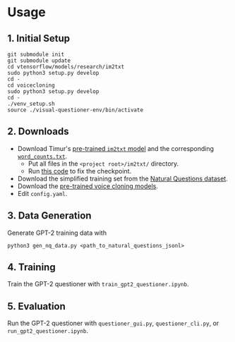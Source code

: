 # Usage

## 1. Initial Setup
```
git submodule init
git submodule update
cd vtensorflow/models/research/im2txt
sudo python3 setup.py develop
cd -
cd voicecloning
sudo python3 setup.py develop
cd -
./venv_setup.sh
source ./visual-questioner-env/bin/activate
```

## 2. Downloads
- Download Timur's [pre-trained `im2txt` model](https://drive.google.com/file/d/0Bw6m_66JSYLlRFVKQ2tGcUJaWjA/view) and the corresponding [`word_counts.txt`](https://drive.google.com/file/d/0B0tqC1h-STWAYXlEMV9uZUZ2d28/view).
  - Put all files in the `<project root>/im2txt/` directory.
  - Run [this code](https://github.com/tensorflow/models/issues/466#issuecomment-391240675) to fix the checkpoint.
- Download the simplified training set from the [Natural Questions dataset](https://ai.google.com/research/NaturalQuestions/download).
- Download the [pre-trained voice cloning models](https://github.com/CorentinJ/Real-Time-Voice-Cloning/wiki/Pretrained-models).
- Edit `config.yaml`.

## 3. Data Generation
Generate GPT-2 training data with
```
python3 gen_nq_data.py <path_to_natural_questions_jsonl>
```

## 4. Training
Train the GPT-2 questioner with `train_gpt2_questioner.ipynb`.

## 5. Evaluation
Run the GPT-2 questioner with `questioner_gui.py`, `questioner_cli.py`, or `run_gpt2_questioner.ipynb`.
